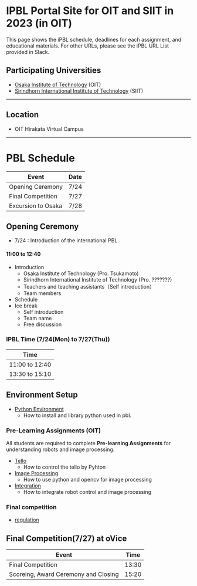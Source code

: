 #  IPBL Portal Site for OIT and SIIT in 2023 (in OIT)

This page shows the iPBL schedule, deadlines for each assignment, and educational materials. For other URLs, please see the iPBL URL List provided in Slack.
<!-- SETUPが7/6まで，ロボと画像処理の事前課題が8/1まで，統合課題が8/20まで（メモ書きです消します）-->
## Participating Universities
- [Osaka Institute of Technology](http://www.oit.ac.jp/english/index.html) (OIT)
- [Sirindhorn International Institute of Technology](https://www.siit.tu.ac.th/) (SIIT)
---
## Location
 - OIT Hirakata Virtual Campus
---
# PBL Schedule 

|Event |Date|
|-|-|
|Opening Ceremony |7/24|
|Final Competition | 7/27|
|Excursion to Osaka| 7/28|

## Opening Ceremony
* 7/24 : Introduction of the international PBL
#### 11:00 to	12:40
- Introduction 
    - Osaka Institute of Technology (Pro. Tsukamoto)
    - Sirindhorn International Institute of Technology (Pro. ???????)
  - Teachers and teaching assistants（Self introduction）
  - Team members 
- Schedule 
- Ice break
  - Self introduction
  - Team name
  - Free discussion

### IPBL Time (7/24(Mon) to 7/27(Thu)) 

|Time|
|-|
| 11:00  to 12:40  |
| 13:30  to 15:10  | 


## Environment Setup
- [Python Environment](https://github.com/oit-ipbl/portal/blob/main/setup/)
  - How to install and library python used in pbl.

### Pre-Learning Assignments (OIT)
All students are required to complete **Pre-learning Assignments** for understanding robots and image processing.
- [Tello](https://github.com/oit-ipbl/robots/tree/main/tello)
  - How to control the tello by Pyhton
- [Image Processing](https://github.com/oit-ipbl/image_processing/tree/main/opencv)
  - How to use python and opencv for image processing
- [Integration](https://github.com/oit-ipbl/Integration)
  - How to integrate robot control and image processing

### Final competition
- [regulation](https://github.com/oit-ipbl/robots)







## Final Competition(7/27) at oVice

|Event|Time|
|-|-|
|Final Competition              |13:30|
|Scoreing, Award Ceremony and Closing      |15:20 |

